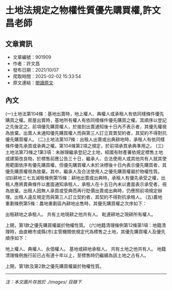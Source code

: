 # 土地法規定之物權性質優先購買權,許文昌老師

## 文章資訊
- 文章編號：901909
- 作者：許文昌
- 發布日期：2021/10/07
- 爬取時間：2025-02-02 15:33:54
- 原文連結：[閱讀原文](https://real-estate.get.com.tw/Columns/detail.aspx?no=901909)

## 內文
(一)土地法第104條：基地出賣時，地上權人、典權人或承租人有依同樣條件優先購買之權。房屋出賣時，基地所有權人有依同樣條件優先購買之權。其順序以登記之先後定之。前項優先購買權人，於接到出賣通知後十日內不表示者，其優先權視為放棄。出賣人未通知優先購買權人而與第三人訂立買賣契約者，其契約不得對抗優先購買權人。
(二)土地法第107條：出租人出賣或出典耕地時，承租人有依同樣條件優先承買或承典之權。第104條第2項之規定，於前項承買承典準用之。
(三)土地法第73條之1第3項：未辦理繼承登記之土地，經國有財產署依規定標售土地或建築改良物，於標售前應公告三十日，繼承人、合法使用人或其他共有人就其使用範圍依序有優先購買權。但優先購買權人未於決標後十日內表示優先購買者，其優先購買權視為放棄。其中，繼承人及合法使用人之優先購買權屬於物權性質。
(四)耕地三七五減租條例第15條：耕地出賣或出典時，承租人有優先承受之權，出租人應將賣典條件以書面通知承租人，承租人在十五日內未以書面表示承受者，視為放棄。出租人因無人承買或受典而再行貶價出賣或出典時，仍應照前項規定辦理。出租人違反規定而與第三人訂立契約者，其契約不得對抗承租人。
(五)農地重劃條例第5條：農地重劃區內耕地出售時，其優先購買權之次序如下：

出租耕地之承租人。 
共有土地現耕之他共有人。 
毗連耕地之現耕所有權人。 

上開，第1款之優先購買權屬於物權性質。
(六)地籍清理條例第12條第1項：地籍清理時，由直轄市或縣(市)主管機關依規定代為標售之土地，其優先購買權人及優先順序如下：

地上權人、典權人、永佃權人。 
基地或耕地承租人。 
共有土地之他共有人。 
地籍清理條例施行前已占有達十年以上，至標售時仍繼續為該土地之占有人。 

上開，第1款及第2款之優先購買權屬於物權性質。

---
*注：本文圖片存放於 ./images/ 目錄下*
